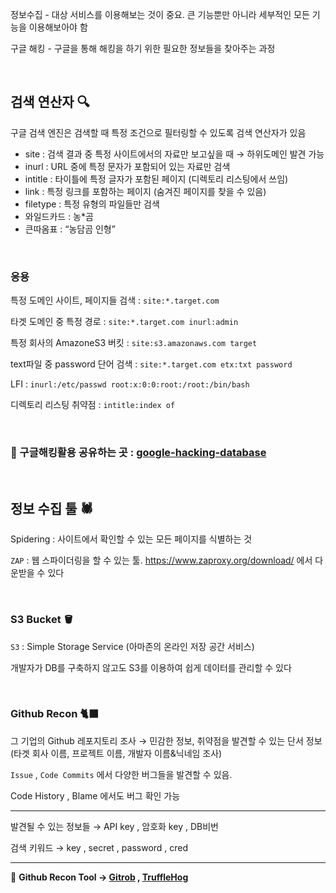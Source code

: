 정보수집 - 대상 서비스를 이용해보는 것이 중요. 큰 기능뿐만 아니라 세부적인 모든 기능을 이용해보아야 함 

구글 해킹 - 구글을 통해 해킹을 하기 위한 필요한 정보들을 찾아주는 과정

<br>

## 검색 연산자 🔍

구글 검색 엔진은 검색할 때 특정 조건으로 필터링할 수 있도록 검색 연산자가 있음

- site : 검색 결과 중 특정 사이트에서의 자료만 보고싶을 때 → 하위도메인 발견 가능
- inurl : URL 중에 특정 문자가 포함되어 있는 자료만 검색
- intitle : 타이틀에 특정 글자가 포함된 페이지 (디렉토리 리스팅에서 쓰임)
- link : 특정 링크를 포함하는 페이지 (숨겨진 페이지를 찾을 수 있음)
- filetype : 특정 유형의 파일들만 검색
- 와일드카드 : 농*곰
- 큰따옴표 : “농담곰 인형”

<br>

### 응용

특정 도메인 사이트, 페이지들 검색 : `site:*.target.com`

타겟 도메인 중 특정 경로 : `site:*.target.com inurl:admin` 

특정 회사의 AmazoneS3 버킷 : `site:s3.amazonaws.com target`

text파일 중 password 단어 검색 : `site:*.target.com etx:txt password`

LFI : `inurl:/etc/passwd root:x:0:0:root:/root:/bin/bash`

디렉토리 리스팅 취약점 : `intitle:index of`

<br>

### 🌟 구글해킹활용 공유하는 곳  : [google-hacking-database](https://www.exploit-db.com/google-hacking-database)

<br>

## 정보 수집 툴 🕷️

Spidering : 사이트에서 확인할 수 있는 모든 페이지를 식별하는 것 

`ZAP` : 웹 스파이더링을 할 수 있는 툴. https://www.zaproxy.org/download/ 에서 다운받을 수 있다 

<br>

### S3 Bucket 🪣

`S3` : Simple Storage Service (아마존의 온라인 저장 공간 서비스)

개발자가 DB를 구축하지 않고도 S3를 이용하여 쉽게 데이터를 관리할 수 있다 

<br>

### Github Recon 🐈‍⬛

그 기업의 Github 레포지토리 조사 → 민감한 정보, 취약점을 발견할 수 있는 단서 정보  (타겟 회사 이름, 프로젝트 이름, 개발자 이름&닉네임 조사)

`Issue` , `Code Commits` 에서 다양한 버그들을 발견할 수 있음.

Code History , Blame 에서도 버그 확인 가능

---

발견될 수 있는 정보들 → API key , 암호화 key , DB비번

검색 키워드 → key , secret , password , cred

---

🌟 **Github Recon Tool → [Gitrob](https://github.com/michenriksen/gitrob) , [TruffleHog](https://github.com/trufflesecurity/trufflehog)**
